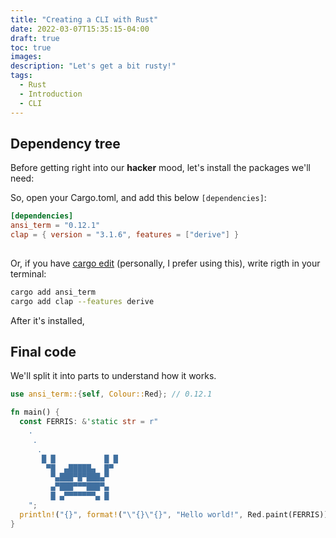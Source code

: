 ```yaml
---
title: "Creating a CLI with Rust"
date: 2022-03-07T15:35:15-04:00
draft: true
toc: true
images:
description: "Let's get a bit rusty!"
tags:
  - Rust
  - Introduction
  - CLI
---
```


## Dependency tree
Before getting right into our **hacker** mood,
let's install the packages we'll need:

So, open your Cargo.toml, and add this below ``[dependencies]``:
```Toml
[dependencies]
ansi_term = "0.12.1"
clap = { version = "3.1.6", features = ["derive"] }
    
```
Or, if you have [cargo edit](https://github.com/killercup/cargo-edit) (personally, I prefer using this), write rigth in your terminal:

```Bash
cargo add ansi_term 
cargo add clap --features derive
```
After it's installed, 
## Final code
We'll split it into parts to understand how it works.

```Rust
use ansi_term::{self, Colour::Red}; // 0.12.1

fn main() {
  const FERRIS: &'static str = r"
    .
     .
      .
       █ █           █ █
        ▀█  ▄█████▄  █▀
         ▀▄███▀█▀███▄▀ 
         ▄▀███▀▀▀███▀▄ 
         █ ▄▀▀▀▀▀▀▀▄ █
    ";
  println!("{}", format!("\"{}\"{}", "Hello world!", Red.paint(FERRIS)));
}
```

